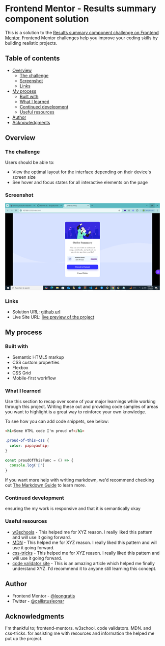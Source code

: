 # Frontend Mentor - Results summary component solution

This is a solution to the [Results summary component challenge on Frontend Mentor](https://www.frontendmentor.io/challenges/results-summary-component-CE_K6s0maV). Frontend Mentor challenges help you improve your coding skills by building realistic projects. 

## Table of contents

- [Overview](#overview)
  - [The challenge](#the-challenge)
  - [Screenshot](#screenshot)
  - [Links](#links)
- [My process](#my-process)
  - [Built with](#built-with)
  - [What I learned](#what-i-learned)
  - [Continued development](#continued-development)
  - [Useful resources](#useful-resources)
- [Author](#author)
- [Acknowledgments](#acknowledgments)



## Overview

### The challenge

Users should be able to:

- View the optimal layout for the interface depending on their device's screen size
- See hover and focus states for all interactive elements on the page


### Screenshot

![](<Screenshot (58).png>)



### Links

- Solution URL: [github url](https://github.com/leongratis/order-summary "github")
- Live Site URL: [live preview of the project](https://leongratis.github.io/order-summary/ "preview")

## My process

### Built with

- Semantic HTML5 markup
- CSS custom properties
- Flexbox
- CSS Grid
- Mobile-first workflow


### What I learned

Use this section to recap over some of your major learnings while working through this project. Writing these out and providing code samples of areas you want to highlight is a great way to reinforce your own knowledge.

To see how you can add code snippets, see below:

```html
<h1>Some HTML code I'm proud of</h1>
```
```css
.proud-of-this-css {
  color: papayawhip;
}
```
```js
const proudOfThisFunc = () => {
  console.log('🎉')
}
```

If you want more help with writing markdown, we'd recommend checking out [The Markdown Guide](https://www.markdownguide.org/) to learn more.

### Continued development

ensuring the my work is responsive and that it is semantically okay



### Useful resources

- [w3schools](https://www.w3schools.com/) - This helped me for XYZ reason. I really liked this pattern and will use it going forward.
- [MDN](https://developer.mozilla.org/en-US/) - This helped me for XYZ reason. I really liked this pattern and will use it going forward.
- [css-tricks](https://css-tricks.com/) - This helped me for XYZ reason. I really liked this pattern and will use it going forward.
- [code validator site](https://validator.w3.org/nu/#file) - This is an amazing article which helped me finally understand XYZ. I'd recommend it to anyone still learning this concept.



## Author


- Frontend Mentor - [@leongratis](https://www.frontendmentor.io/profile/leongratis)
- Twitter - [@callistusleonar](https://www.twitter.com/callistusleonar)



## Acknowledgments

I'm thankful to; 
frontend-mentors.
w3school.
code validators.
MDN. 
and css-tricks. 
for assisting me with resources and information the helped me put up the project. 
